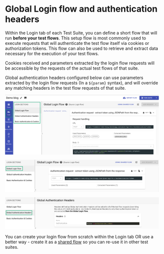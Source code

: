 # Global Login flow and authentication headers

Within the Login tab of each Test Suite, you can define a short flow that will run **before your test flows**. This setup flow is most commonly used to execute requests that will authenticate the test flow itself via cookies or authorization tokens. This flow can also be used to retrieve and extract data necessary for the execution of your test flows. 

Cookies received and parameters extracted by the login flow requests will be accessible by the requests of the actual test flows of that suite.

Global authentication headers configured below can use parameters extracted by the login flow requests \(In a `${param}` syntax\), and will override any matching headers in the test flow requests of that suite.

![](../../.gitbook/assets/screenshot-2021-10-03t150347.068.png)

![Global Login Flow](../../.gitbook/assets/screenshot-2021-10-03t150449.269.png)

![Global Authentication Headers](../../.gitbook/assets/screenshot-2021-10-03t150527.746.png)

You can create your login flow from scratch within the Login tab OR use a better way - create it as a [shared flow](https://docs.loadmill.com/collaboration/shared-flows) so you can re-use it in other test suites. 



